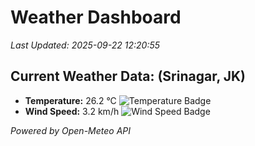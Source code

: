 
# Weather Dashboard

_Last Updated: 2025-09-22 12:20:55_

## Current Weather Data: (Srinagar, JK)
- **Temperature:** 26.2 °C ![Temperature Badge](https://img.shields.io/badge/Temperature-Medium%20Temp-green)
- **Wind Speed:** 3.2 km/h ![Wind Speed Badge](https://img.shields.io/badge/Wind%20Speed-Light%20Wind-blue)

*Powered by Open-Meteo API*
